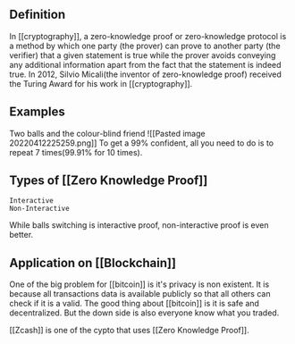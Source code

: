 ## Definition
In [[cryptography]], a zero-knowledge proof or zero-knowledge protocol is a method by which one party (the prover) can prove to another party (the verifier) that a given statement is true while the prover avoids conveying any additional information apart from the fact that the statement is indeed true.
In 2012, Silvio Micali(the inventor of zero-knowledge proof) received the Turing Award for his work in [[cryptography]].

## Examples
Two balls and the colour-blind friend
![[Pasted image 20220412225259.png]]
To get a 99% confident, all you need to do is to repeat 7 times(99.91% for 10 times).

## Types of [[Zero Knowledge Proof]]
	Interactive
	Non-Interactive
While balls switching is interactive proof, non-interactive proof is even better.

## Application on [[Blockchain]]
One of the big problem for [[bitcoin]] is it's privacy is non existent.  It is because all transactions data is available publicly so that all others can check if it is a valid.  The good thing about [[bitcoin]] is it is safe and decentralized.  But the down side is also everyone know what you traded.

[[Zcash]] is one of the cypto that uses [[Zero Knowledge Proof]].